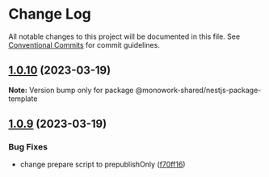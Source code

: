 # Change Log

All notable changes to this project will be documented in this file.
See [Conventional Commits](https://conventionalcommits.org) for commit guidelines.

## [1.0.10](https://github.com/rjombo/test-lerna-shared-lib/compare/@monowork-shared/nestjs-package-template@1.0.9...@monowork-shared/nestjs-package-template@1.0.10) (2023-03-19)

**Note:** Version bump only for package @monowork-shared/nestjs-package-template





## [1.0.9](https://github.com/rjombo/test-lerna-shared-lib/compare/@monowork-shared/nestjs-package-template@1.0.8...@monowork-shared/nestjs-package-template@1.0.9) (2023-03-19)


### Bug Fixes

* change prepare script to prepublishOnly ([f70ff16](https://github.com/rjombo/test-lerna-shared-lib/commit/f70ff16ec8e7d6fefec393cbd114ea71a3ab78ce))
